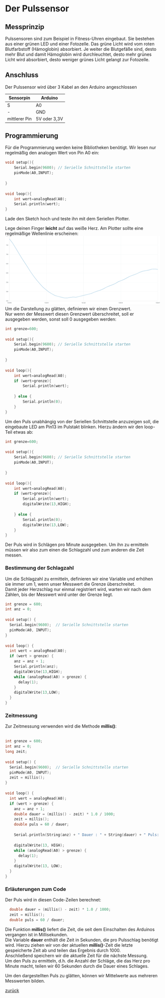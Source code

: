 <link rel="stylesheet" href="https://hi2272.github.io/StyleMD.css">
<link rel="stylesheet" href="https://hi2272.github.io/StyleMD.css">

# Der Pulssensor
## Messprinzip

Pulssensoren sind zum Beispiel in Fitness-Uhren eingebaut. Sie bestehen aus einer grünen LED und einer Fotozelle. Das grüne Licht wird vom roten Blutfarbstoff (Hämoglobin) absorbiert. Je weiter die Blutgefäße sind, desto mehr Blut und damit Hämoglobin wird durchleuchtet, desto mehr grünes Licht wird absorbiert, desto weniger grünes Licht gelangt zur Fotozelle.

## Anschluss
Der Pulssensor wird über 3 Kabel an den Arduino angeschlossen

|Sensorpin|Arduino|
|--|--|
|S|A0|
|-|GND|
|mittlerer Pin|5V oder 3,3V|

## Programmierung
Für die Programmierung werden keine Bibliotheken benötigt. Wir lesen nur regelmäßig den analogen Wert von Pin A0 ein:

```c++
void setup(){
    Serial.begin(9600); // Serielle Schnittstelle starten
    pinMode(A0,INPUT);

}

void loop(){
    int wert=analogRead(A0);
    Serial.println(wert);
}
```
Lade den Sketch hoch und teste ihn mit dem Seriellen Plotter.

Lege deinen Finger **leicht** auf das weiße Herz. Am Plotter sollte eine regelmäßige Wellenlinie erscheinen:
![alt text](2025-01-26_08-11.png)  
Um die Darstellung zu glätten, definieren wir einen Grenzwert.    
Nur wenn der Messwert diesen Grenzwert überschreitet, soll er ausgegeben werden, sonst soll 0 ausgegeben werden:
``` C++
int grenze=600;

void setup(){
    Serial.begin(9600); // Serielle Schnittstelle starten
    pinMode(A0,INPUT);

}

void loop(){
    int wert=analogRead(A0);
    if (wert>grenze){
        Serial.println(wert);

    } else {
        Serial.println(0);
    }
}
```
Um den Puls unabhängig von der Seriellen Schnittstelle anzuzeigen soll, die eingebaute LED am Pin13 im Pulstakt blinken. Hierzu ändern wir den loop-Teil etwas ab:
``` C++
int grenze=600;

void setup(){
    Serial.begin(9600); // Serielle Schnittstelle starten
    pinMode(A0,INPUT);

}

void loop(){
    int wert=analogRead(A0);
    if (wert>grenze){
        Serial.println(wert);
        digitalWrite(13,HIGH);

    } else {
        Serial.println(0);
        digitalWrite(13,LOW);
    }
}
```


Der Puls wird in Schlägen pro Minute ausgegeben. Um ihn zu ermitteln müssen wir also zum einen die Schlagzahl und zum anderen die Zeit messen.
### Bestimmung der Schlagzahl
Um die Schlagzahl zu ermitteln, definieren wir eine Variable und erhöhen sie immer um 1, wenn unser Messwert die Grenze überschreitet.  
Damit jeder Herzschlag nur einmal registriert wird, warten wir nach dem Zählen, bis der Messwert wird unter der Grenze liegt.
``` C++
int grenze = 600;
int anz = 0;

void setup() {
  Serial.begin(9600);  // Serielle Schnittstelle starten
  pinMode(A0, INPUT);
}

void loop() {
  int wert = analogRead(A0);
  if (wert > grenze) {
    anz = anz + 1;
    Serial.println(anz);
    digitalWrite(13,HIGH);
    while (analogRead(A0) > grenze) {
      delay(1);
    }
    digitalWrite(13,LOW);
  }
}

```

### Zeitmessung
Zur Zeitmessung verwenden wird die Methode **millis()**:
```c++

int grenze = 600;
int anz = 0;
long zeit;

void setup() {
  Serial.begin(9600);  // Serielle Schnittstelle starten
  pinMode(A0, INPUT);
  zeit = millis();
}

void loop() {
  int wert = analogRead(A0);
  if (wert > grenze) {
    anz = anz + 1;
    double dauer = (millis() - zeit) * 1.0 / 1000;
    zeit = millis();
    double puls = 60 / dauer;

    Serial.println(String(anz) + " Dauer : " + String(dauer) + " Puls: " + String(puls));
    
    digitalWrite(13, HIGH);
    while (analogRead(A0) > grenze) {
      delay(1);
    }
    digitalWrite(13, LOW);
  }
}
```
### Erläuterungen zum Code
Der Puls wird in diesen Code-Zeilen berechnet:
```C++
  double dauer = (millis() - zeit) * 1.0 / 1000;
  zeit = millis();
  double puls = 60 / dauer;
```
Die Funktion **millis()** liefert die Zeit, die seit dem Einschalten des Arduinos vergangen ist in Millisekunden.  
Die Variable **dauer** enthält die Zeit in Sekunden, die pro Pulsschlag benötigt wird. Hierzu ziehen wir von der aktuellen **millis()**-Zeit die letzte gespeicherte Zeit ab und teilen das Ergebnis durch 1000.  
Anschließend speichern wir die aktuelle Zeit für die nächste Messung.  
Um den Puls zu ermitteln, d.h. die Anzahl der Schläge, die das Herz pro Minute macht, teilen wir 60 Sekunden durch die Dauer eines Schlages.

Um den dargestellten Puls zu glätten, können wir Mittelwerte aus mehreren Messwerten bilden.


[zurück](../index.html)
